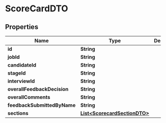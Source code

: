 

# ScoreCardDTO


## Properties

| Name | Type | Description | Notes |
|------------ | ------------- | ------------- | -------------|
|**id** | **String** |  |  [optional] |
|**jobId** | **String** |  |  [optional] |
|**candidateId** | **String** |  |  [optional] |
|**stageId** | **String** |  |  [optional] |
|**interviewId** | **String** |  |  [optional] |
|**overallFeedbackDecision** | **String** |  |  [optional] |
|**overallComments** | **String** |  |  [optional] |
|**feedbackSubmittedByName** | **String** |  |  [optional] |
|**sections** | [**List&lt;ScorecardSectionDTO&gt;**](ScorecardSectionDTO.md) |  |  [optional] |



